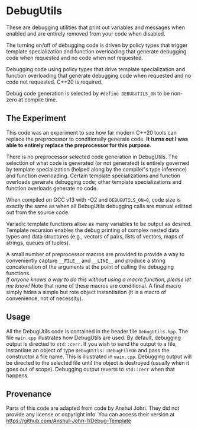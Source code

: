 # DebugUtils

These are debugging utilities that print out variables and messages when enabled and are entirely removed
from your code when disabled.

The turning on/off of debugging code is driven by policy types that trigger template specialization and 
function overloading that generate debugging code when requested and no code when not requested.

Debugging code using policy types that drive template specialization and function overloading 
that generate debugging code when requested and no code not requested.  C++20 is required.

Debug code generation is selected by `#define DEBUGUTILS_ON` to be non-zero at compile time.  

## The Experiment

This code was an experiment to see how far modern C++20 tools can replace the preprocessor to conditionally 
generate code.  **It turns out I was able to entirely replace the preprocessor for this purpose.**

There is no preprocessor selected code generation in DebugUtils.  The selection of what code is generated 
(or not generated) is entirely governed by template specialization (helped along by the compiler's type inference) 
and function overloading.  Certain template specializations and function overloads 
generate debugging code; other template specializations and function overloads generate no code.

When compiled on GCC v13 with -O2 and `DEBUGUTILS_ON=0`, code size is exactly the same as when all 
DebugUtils debugging calls are manual editted out from the source code.

Variadic template functions allow as many variables to be output as desired.  Template recursion
enables the debug printing of complex nested data types and data structures (e.g., vectors of pairs, 
lists of vectors, maps of strings, queues of tuples).

A small number of preprocessor macros are provided to provide a way to conveniently capture `__FILE__` and 
`__LINE__` and produce a string concatenation of the arguments at the point of calling the debugging functions.  
*If anyone knows a way to do this without using a macro function, please let me know!*  Note that none of these 
macros are conditional.  A final macro simply hides a simple but rote object instantiation (it is a macro of 
convenience, not of necessity). 

## Usage

All the DebugUtils code is contained in the header file `DebugUtils.hpp`.  The file `main.cpp` illustrates
how DebugUtils are used.  By default, debugging output is directed to `std::cerr`.  If you wish to send the
output to a file, instantiate an object of type `DebugUitls::DebugFileOn` and pass the constructor a file name.
This is illustrated in `main.cpp`.  Debugging output will be directed to the selected file until the object 
is destroyed (usually when it goes out of scope).  Debugging output reverts to `std::cerr` when that happens.

## Provenance

Parts of this code are adapted from code by Anshul Johri.  They did not provide any license or copyright info.
You can access their version at https://github.com/Anshul-Johri-1/Debug-Template

